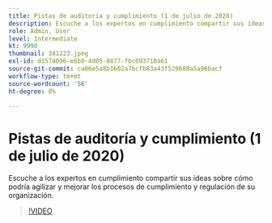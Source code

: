 ```yaml
---
title: Pistas de auditoría y cumplimiento (1 de julio de 2020)
description: Escuche a los expertos en cumplimiento compartir sus ideas sobre cómo podría agilizar y mejorar los procesos de cumplimiento y regulación de su organización.
role: Admin, User
level: Intermediate
kt: 9990
thumbnail: 341223.jpeg
exl-id: d1574096-e6b0-4d05-8877-fbc093710a61
source-git-commit: ca06e5a8b1602a7bcfb83a43f529680a5a96bacf
workflow-type: tm+mt
source-wordcount: '56'
ht-degree: 0%

---
```


# Pistas de auditoría y cumplimiento (1 de julio de 2020)

Escuche a los expertos en cumplimiento compartir sus ideas sobre cómo podría agilizar y mejorar los procesos de cumplimiento y regulación de su organización.

>[!VIDEO](https://video.tv.adobe.com/v/341223/?quality=12&learn=on)

